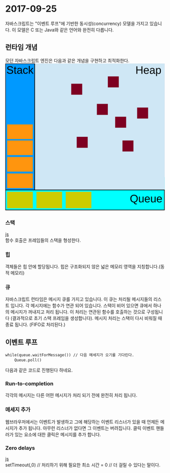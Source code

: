 # 2017-09-25
자바스크립트는 "이벤트 루프"에 기반한 동시성(concurrency) 모델을 가지고 있습니다. 이 모델은 C 또는 Java와 같은 언어와 완전히 다릅니다.
## 런타임 개념
모던 자바스크립트 엔진은 다음과 같은 개념을 구현하고 최적화한다.<br>
![image](1.svg)<br>
### 스택
[js](1.js)<br>
함수 호출은 프레임들의 스택을 형성한다.<br>
### 힙
객체들은 힙 안에 할당됩니다. 힙은 구조화되지 않은 넓은 메모리 영역을 지칭합니다.(동적 메모리)
### 큐
자바스크립트 런타임은 메시지 큐를 가지고 있습니다. 이 큐는 처리될 메시지들의 리스트 입니다. 각 메시지에는 함수가 연관 되어 있습니다. 스택이 비어 있으면 큐에서 하나의 메시지가 꺼내지고 처리 됩니다. 이 처리는 연관된 함수를 호출하는 것으로 구성됩니다 (결과적으로 초기 스택 프레임을 생성합니다). 메시지 처리는 스택이 다시 비워질 때 종료 됩니다. (FIFO로 처리된다.)
## 이벤트 루프
    while(queue.waitForMessage()) // 다음 메세지가 오기를 기다린다.
        Queue.poll()
다음과 같은 코드로 진행된다 하네요.
### Run-to-completion
각각의 메시지는 다른 어떤 메시지가 처리 되기 전에 완전히 처리 됩니다.
### 메세지 추가
웹브라우저에서는 이벤트가 발생하고 그에 해당하는 이벤트 리스너가 있을 때 언제든 메시지가 추가 됩니다. 아무런 리스너가 없다면 그 이벤트는 버려집니다. 클릭 이벤트 핸들러가 있는 요소에 대한 클릭은 메시지를 추가 합니다.
### Zero delays
[js](2.js)<br>
    setTimeout(,0) // 처리하기 위해 필요한 최소 시간 = 0
    // 더 걸릴 수 있다는 말이다.